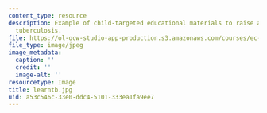 ```yaml
---
content_type: resource
description: Example of child-targeted educational materials to raise awareness of
  tuberculosis.
file: https://ol-ocw-studio-app-production.s3.amazonaws.com/courses/ec-715-d-lab-disseminating-innovations-for-the-common-good-spring-2007/a53c546c33e0ddc45101333ea1fa9ee7_learntb.jpg
file_type: image/jpeg
image_metadata:
  caption: ''
  credit: ''
  image-alt: ''
resourcetype: Image
title: learntb.jpg
uid: a53c546c-33e0-ddc4-5101-333ea1fa9ee7
---
```

